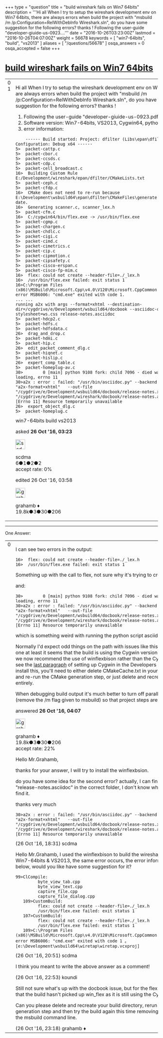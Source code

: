 +++
type = "question"
title = "build wireshark fails on Win7 64bits"
description = '''Hi all When I try to setup the wireshark development env on Win7 64bits, there are always errors when build the project with &quot;msbuild /m /p:Configuration=RelWithDebInfo Wireshark.sln&quot;, do you have some suggestion for the following errors? thanks !  Following the user-guide &quot;developer-giuide-us-0923....'''
date = "2016-10-26T03:23:00Z"
lastmod = "2016-10-26T04:07:00Z"
weight = 56678
keywords = [ "win7-64bits", "build", "vs2013" ]
aliases = [ "/questions/56678" ]
osqa_answers = 0
osqa_accepted = false
+++

<div class="headNormal">

# [build wireshark fails on Win7 64bits](/questions/56678/build-wireshark-fails-on-win7-64bits)

</div>

<div id="main-body">

<div id="askform">

<table id="question-table" style="width:100%;"><colgroup><col style="width: 50%" /><col style="width: 50%" /></colgroup><tbody><tr class="odd"><td style="width: 30px; vertical-align: top"><div class="vote-buttons"><div id="post-56678-score" class="post-score" title="current number of votes">0</div><div id="favorite-count" class="favorite-count">1</div></div></td><td><div id="item-right"><div class="question-body"><p>Hi all When I try to setup the wireshark development env on Win7 64bits, there are always errors when build the project with "msbuild /m /p:Configuration=RelWithDebInfo Wireshark.sln", do you have some suggestion for the following errors? thanks !</p><ol><li>Following the user-guide "developer-giuide-us-0923.pdf"</li><li>Software version: Win7-64bits, VS2013, Cygwin64, python2.7, cmake3.7</li><li>error information:</li></ol><pre><code>    ------ Build started: Project: dfilter (Libs\epan\dfilter\dfilter), Configuration: Debug x64 ------
5&gt;  packet-cattp.c
5&gt;  packet-cbor.c
5&gt;  packet-ccsds.c
5&gt;  packet-cdp.c
5&gt;  packet-cell_broadcast.c
16&gt;  Building Custom Rule E:/Development/wireshark/epan/dfilter/CMakeLists.txt
5&gt;  packet-ceph.c
5&gt;  packet-cfdp.c
16&gt;  CMake does not need to re-run because E:\Development\wsbuild64\epan\dfilter\CMakeFiles\generate.stamp is up-to-date.
16&gt;  Generating scanner.c, scanner_lex.h
5&gt;  packet-cfm.c
16&gt;  C:/cygwin64/bin/flex.exe -&gt; /usr/bin/flex.exe
5&gt;  packet-cgmp.c
5&gt;  packet-chargen.c
5&gt;  packet-chdlc.c
5&gt;  packet-cigi.c
5&gt;  packet-cimd.c
5&gt;  packet-cimetrics.c
5&gt;  packet-cip.c
5&gt;  packet-cipmotion.c
5&gt;  packet-cipsafety.c
5&gt;  packet-cisco-erspan.c
5&gt;  packet-cisco-fp-mim.c
16&gt;  flex: could not create --header-file=./_lex.h
16&gt;  /usr/bin/flex.exe failed: exit status 1
16&gt;C:\Program Files (x86)\MSBuild\Microsoft.Cpp\v4.0\V120\Microsoft.CppCommon.targets(170,5): error MSB6006: &quot;cmd.exe&quot; exited with code 1. 
... ... 
running a2x with args --format=xhtml --destination-dir=/cygdrive/e/Development/wsbuild64/docbook --asciidoc-opts= --fop --stylesheet=ws.css release-notes.asciidoc
5&gt;  packet-hdcp2.c
5&gt;  packet-hdfs.c
5&gt;  packet-hdfsdata.c
26&gt;  drag_and_drop.c
5&gt;  packet-hdmi.c
5&gt;  packet-hip.c
26&gt;  edit_packet_comment_dlg.c
5&gt;  packet-hiqnet.c
5&gt;  packet-hislip.c
26&gt;  expert_comp_table.c
5&gt;  packet-homeplug-av.c
30&gt;        0 [main] python 9108 fork: child 7096 - died waiting for dll loading, errno 11
30&gt;a2x : error : failed: &quot;/usr/bin/asciidoc.py&quot; --backend docbook -a &quot;a2x-format=xhtml&quot;   --out-file &quot;/cygdrive/e/Development/wsbuild64/docbook/release-notes.xml&quot; &quot;/cygdrive/e/Development/wireshark/docbook/release-notes.asciidoc&quot;: [Errno 11] Resource temporarily unavailable
26&gt;  export_object_dlg.c
5&gt;  packet-homeplug.c</code></pre></div><div id="question-tags" class="tags-container tags">win7-64bits build vs2013</div><div id="question-controls" class="post-controls"></div><div class="post-update-info-container"><div class="post-update-info post-update-info-user"><p>asked <strong>26 Oct '16, 03:23</strong></p><img src="https://secure.gravatar.com/avatar/e829c98cee76cf9a5533043b74683f2d?s=32&amp;d=identicon&amp;r=g" class="gravatar" width="32" height="32" alt="scdma&#39;s gravatar image" /><p>scdma<br />
<span class="score" title="6 reputation points">6</span><span title="1 badges"><span class="badge1">●</span><span class="badgecount">1</span></span><span title="2 badges"><span class="silver">●</span><span class="badgecount">2</span></span><span title="2 badges"><span class="bronze">●</span><span class="badgecount">2</span></span><br />
<span class="accept_rate" title="Rate of the user&#39;s accepted answers">accept rate:</span> <span title="scdma has no accepted answers">0%</span></p></div><div class="post-update-info post-update-info-edited"><p>edited 26 Oct '16, 03:58</p><img src="https://secure.gravatar.com/avatar/d2a7e24ca66604c749c7c88c1da8ff78?s=32&amp;d=identicon&amp;r=g" class="gravatar" width="32" height="32" alt="grahamb&#39;s gravatar image" /><p>grahamb ♦<br />
<span class="score" title="19834 reputation points"><span>19.8k</span></span><span title="3 badges"><span class="badge1">●</span><span class="badgecount">3</span></span><span title="30 badges"><span class="silver">●</span><span class="badgecount">30</span></span><span title="206 badges"><span class="bronze">●</span><span class="badgecount">206</span></span></p></div></div><div id="comments-container-56678" class="comments-container"></div><div id="comment-tools-56678" class="comment-tools"></div><div class="clear"></div><div id="comment-56678-form-container" class="comment-form-container"></div><div class="clear"></div></div></td></tr></tbody></table>

------------------------------------------------------------------------

<div class="tabBar">

<span id="sort-top"></span>

<div class="headQuestions">

One Answer:

</div>

</div>

<span id="56682"></span>

<div id="answer-container-56682" class="answer">

<table style="width:100%;"><colgroup><col style="width: 50%" /><col style="width: 50%" /></colgroup><tbody><tr class="odd"><td style="width: 30px; vertical-align: top"><div class="vote-buttons"><div id="post-56682-score" class="post-score" title="current number of votes">0</div></div></td><td><div class="item-right"><div class="answer-body"><p>I can see two errors in the output:</p><pre><code>16&gt;  flex: could not create --header-file=./_lex.h
16&gt;  /usr/bin/flex.exe failed: exit status 1</code></pre><p>Something up with the call to flex, not sure why it's trying to create _lex.h</p><p>and:</p><pre><code>30&gt;        0 [main] python 9108 fork: child 7096 - died waiting for dll loading, errno 11
30&gt;a2x : error : failed: &quot;/usr/bin/asciidoc.py&quot; --backend docbook -a &quot;a2x-format=xhtml&quot;   --out-file &quot;/cygdrive/e/Development/wsbuild64/docbook/release-notes.xml&quot; &quot;/cygdrive/e/Development/wireshark/docbook/release-notes.asciidoc&quot;: [Errno 11] Resource temporarily unavailable</code></pre><p>which is something weird with running the python script asciidoc.py</p><p>Normally I'd expect odd things on the path with issues like this, but for the first one at least it seems that the build is using the Cygwin version of flex. Note that we now recommend the use of winflexbison rather than the Cygwin version, see the <a href="https://www.wireshark.org/docs/wsdg_html_chunked/ChSetupWin32.html#ChSetupCygwin">last paragraph</a> of setting up Cygwin in the Developers Guide. If you do install this, you'll need to either delete CMakeCache.txt in your build directory and re-run the CMake generation step, or just delete and recreate the build dir entirely.</p><p>When debugging build output it's much better to turn off parallel builds (remove the /m flag given to msbuild) so that project steps are not comingled.</p></div><div class="answer-controls post-controls"></div><div class="post-update-info-container"><div class="post-update-info post-update-info-user"><p>answered <strong>26 Oct '16, 04:07</strong></p><img src="https://secure.gravatar.com/avatar/d2a7e24ca66604c749c7c88c1da8ff78?s=32&amp;d=identicon&amp;r=g" class="gravatar" width="32" height="32" alt="grahamb&#39;s gravatar image" /><p>grahamb ♦<br />
<span class="score" title="19834 reputation points"><span>19.8k</span></span><span title="3 badges"><span class="badge1">●</span><span class="badgecount">3</span></span><span title="30 badges"><span class="silver">●</span><span class="badgecount">30</span></span><span title="206 badges"><span class="bronze">●</span><span class="badgecount">206</span></span><br />
<span class="accept_rate" title="Rate of the user&#39;s accepted answers">accept rate:</span> <span title="grahamb has 274 accepted answers">22%</span></p></div></div><div id="comments-container-56682" class="comments-container"><span id="56720"></span><div id="comment-56720" class="comment"><div id="post-56720-score" class="comment-score"></div><div class="comment-text"><p>Hello Mr.Grahamb,</p><p>thanks for your answer, I will try to install the winflexbsion.</p><p>do you have some idea for the second error? actually, I can find the file "release-notes.asciidoc" in the correct folder, I don't know why a2x can not find it.</p><p>thanks very much</p><pre><code>30&gt;a2x : error : failed: &quot;/usr/bin/asciidoc.py&quot; --backend docbook -a &quot;a2x-format=xhtml&quot;   --out-file &quot;/cygdrive/e/Development/wsbuild64/docbook/release-notes.xml&quot; &quot;/cygdrive/e/Development/wireshark/docbook/release-notes.asciidoc&quot;: [Errno 11] Resource temporarily unavailable</code></pre></div><div id="comment-56720-info" class="comment-info"><span class="comment-age">(26 Oct '16, 18:31)</span> scdma</div></div><span id="56722"></span><div id="comment-56722" class="comment"><div id="post-56722-score" class="comment-score"></div><div class="comment-text"><p>Hello Mr.Grahamb, I used the winflexbison to build the wireshark-64bits on Win7-64bits &amp; VS2013, the same error occurs, the error information is as below, would you like have some suggestion for it?</p><pre><code>99&gt;ClCompile:
         byte_view_tab.cpp
         byte_view_text.cpp
         capture_file.cpp
         capture_file_dialog.cpp
   109&gt;CustomBuild:
         flex: could not create --header-file=./_lex.h
         /usr/bin/flex.exe failed: exit status 1
   107&gt;CustomBuild:
         flex: could not create --header-file=./_lex.h
         /usr/bin/flex.exe failed: exit status 1
   109&gt;C:\Program Files (x86)\MSBuild\Microsoft.Cpp\v4.0\V120\Microsoft.CppCommon.targets(170,5): error MSB6006: &quot;cmd.exe&quot; exited with code 1 。 [e:\Development\wsbuild64\wiretap\wiretap.vcxproj]</code></pre></div><div id="comment-56722-info" class="comment-info"><span class="comment-age">(26 Oct '16, 20:51)</span> scdma</div></div><span id="56725"></span><div id="comment-56725" class="comment"><div id="post-56725-score" class="comment-score"></div><div class="comment-text"><p>I think you meant to write the above answer as a comment!</p></div><div id="comment-56725-info" class="comment-info"><span class="comment-age">(26 Oct '16, 22:53)</span> koundi</div></div><span id="56726"></span><div id="comment-56726" class="comment"><div id="post-56726-score" class="comment-score"></div><div class="comment-text"><p>Still not sure what's up with the docbook issue, but for the flex issue it seems that the build hasn't picked up win_flex as it is still using the Cygwin flex.</p><p>Can you please delete and recreate your build directory, rerun the CMake generation step and then try the build again this time removing the <code>/m</code> flag from the msbuild command line.</p></div><div id="comment-56726-info" class="comment-info"><span class="comment-age">(26 Oct '16, 23:18)</span> grahamb ♦</div></div></div><div id="comment-tools-56682" class="comment-tools"></div><div class="clear"></div><div id="comment-56682-form-container" class="comment-form-container"></div><div class="clear"></div></div></td></tr></tbody></table>

</div>

<div class="paginator-container-left">

</div>

</div>

</div>

